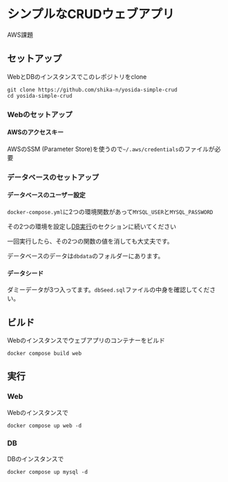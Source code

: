 # シンプルなCRUDウェブアプリ

AWS課題

## セットアップ
WebとDBのインスタンスでこのレポジトリをclone
```
git clone https://github.com/shika-n/yosida-simple-crud
cd yosida-simple-crud
```

### Webのセットアップ
#### AWSのアクセスキー
AWSのSSM (Parameter Store)を使うので`~/.aws/credentials`のファイルが必要

### データベースのセットアップ
#### データベースのユーザー設定
`docker-compose.yml`に2つの環境関数があって`MYSQL_USER`と`MYSQL_PASSWORD`

その2つの環境を設定し[DB実行](#DB)のセクションに続いてください

一回実行したら、その2つの関数の値を消しても大丈夫です。

データベースのデータは`dbdata`のフォルダーにあります。

#### データシード
ダミーデータが3つ入ってます。`dbSeed.sql`ファイルの中身を確認してください。

## ビルド
Webのインスタンスでウェブアプリのコンテナーをビルド
```
docker compose build web
```

## 実行
### Web
Webのインスタンスで
```
docker compose up web -d
```

### DB
DBのインスタンスで
```
docker compose up mysql -d
```
